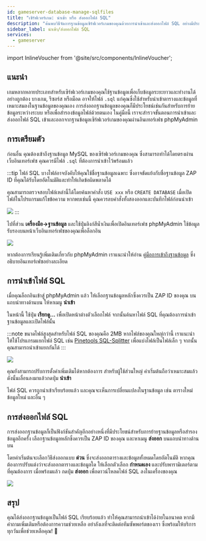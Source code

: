 ```yaml
---
id: gameserver-database-manage-sqlfiles
title: "เซิร์ฟเวอร์เกม: นำเข้า หรือ ส่งออกไฟล์ SQL"
description: "ค้นพบวิธีจัดการฐานข้อมูลเซิร์ฟเวอร์เกมของคุณด้วยการนำเข้าและส่งออกไฟล์ SQL อย่างมีประสิทธิภาพผ่าน phpMyAdmin → เรียนรู้เพิ่มเติมตอนนี้"
sidebar_label: นำเข้า/ส่งออกไฟล์ SQL
services:
  - gameserver
---
```


import InlineVoucher from '@site/src/components/InlineVoucher';

## แนะนำ

เกมหลากหลายประเภทสำหรับเซิร์ฟเวอร์เกมของคุณใช้ฐานข้อมูลเพื่อเก็บข้อมูลระยะยาวและทำงานได้อย่างถูกต้อง บางเกม, รีซอร์ส หรือม็อด อาจให้ไฟล์ `.sql` แก่คุณซึ่งใช้สำหรับนำเข้าตารางและข้อมูลที่เหมาะสมลงในฐานข้อมูลของคุณเอง การส่งออกฐานข้อมูลของคุณก็มีประโยชน์เช่นกันสำหรับการย้ายข้อมูลระหว่างระบบ หรือเพื่อสำรองข้อมูลไฟล์ด้วยตนเอง ในคู่มือนี้ เราจะสำรวจขั้นตอนการนำเข้าและส่งออกไฟล์ SQL เข้าและออกจากฐานข้อมูลเซิร์ฟเวอร์เกมของคุณผ่านอินเทอร์เฟซ phpMyAdmin

<InlineVoucher />

## การเตรียมตัว

ก่อนอื่น คุณต้องเข้าถึงฐานข้อมูล MySQL ของเซิร์ฟเวอร์เกมของคุณ ซึ่งสามารถทำได้โดยตรงผ่านเว็บอินเทอร์เฟซ คุณควรมีไฟล์ `.sql` ที่ต้องการนำเข้าไว้พร้อมแล้ว

:::tip
ไฟล์ SQL บางไฟล์อาจบังคับให้คุณใช้ชื่อฐานข้อมูลเฉพาะ ซึ่งอาจขัดแย้งกับชื่อฐานข้อมูล ZAP ID ที่คุณได้รับโดยอัตโนมัติและทำให้เกิดข้อผิดพลาดได้

คุณสามารถตรวจสอบไฟล์เหล่านี้ได้โดยค้นหาคำสั่ง `USE xxx` หรือ `CREATE DATABASE` เมื่อเปิดไฟล์ในโปรแกรมแก้ไขข้อความ หากพบเช่นนี้ คุณควรลบคำสั่งทั้งสองออกและบันทึกไฟล์ก่อนนำเข้า

![](https://screensaver01.zap-hosting.com/index.php/s/DRoDqGngrS7qbQW/preview)
:::

ไปที่ส่วน **เครื่องมือ->ฐานข้อมูล** และใช้ปุ่มลิงก์สีน้ำเงินเพื่อเปิดอินเทอร์เฟซ phpMyAdmin ใช้ข้อมูลรับรองบนหน้าเว็บอินเทอร์เฟซของคุณเพื่อล็อกอิน

![](https://screensaver01.zap-hosting.com/index.php/s/8ix7q4tHmPnyYSy/preview)

หากต้องการเรียนรู้เพิ่มเติมเกี่ยวกับ phpMyAdmin เราแนะนำให้อ่าน [คู่มือการเข้าถึงฐานข้อมูล](gameserver-databases-pma.md) ซึ่งอธิบายอินเทอร์เฟซอย่างละเอียด

## การนำเข้าไฟล์ SQL

เมื่อคุณล็อกอินเข้าสู่ phpMyAdmin แล้ว ให้เลือกฐานข้อมูลหลักซึ่งควรเป็น ZAP ID ของคุณ บนแถบนำทางด้านบน ให้หาเมนู **นำเข้า**

ในหน้านี้ ใช้ปุ่ม **เรียกดู...** เพื่อเปิดหน้าต่างตัวเลือกไฟล์ จากนั้นค้นหาไฟล์ SQL ที่คุณต้องการนำเข้าฐานข้อมูลและเปิดไฟล์นั้น

:::note
ขนาดไฟล์สูงสุดสำหรับไฟล์ SQL ของคุณคือ 2MB หากไฟล์ของคุณใหญ่กว่านี้ เราแนะนำให้ใช้โปรแกรมแยกไฟล์ SQL เช่น [Pinetools SQL-Splitter](https://pinetools.com/split-files) เพื่อแบ่งไฟล์เป็นไฟล์เล็ก ๆ จากนั้นคุณสามารถนำเข้าแยกกันได้
:::

![](https://screensaver01.zap-hosting.com/index.php/s/TgZZBaSJJmXraZc/preview)

คุณยังสามารถปรับการตั้งค่าเพิ่มเติมได้หากต้องการ สำหรับผู้ใช้ส่วนใหญ่ ค่าเริ่มต้นถือว่าเหมาะสมแล้ว ดังนั้นเลื่อนลงมาแล้วกดปุ่ม **นำเข้า**

ไฟล์ SQL ควรถูกนำเข้าเรียบร้อยแล้ว และคุณจะเห็นการเปลี่ยนแปลงในฐานข้อมูล เช่น ตารางใหม่ ข้อมูลใหม่ และอื่น ๆ

## การส่งออกไฟล์ SQL

การส่งออกฐานข้อมูลก็เป็นฟังก์ชันสำคัญอีกอย่างหนึ่งที่มีประโยชน์สำหรับการย้ายฐานข้อมูลหรือสำรองข้อมูลอีกครั้ง เลือกฐานข้อมูลหลักซึ่งควรเป็น ZAP ID ของคุณ และหาเมนู **ส่งออก** บนแถบนำทางด้านบน

โดยค่าเริ่มต้นจะเลือกวิธีส่งออกแบบ **ด่วน** ซึ่งจะส่งออกตารางและข้อมูลทั้งหมดโดยอัตโนมัติ หากคุณต้องการปรับแต่งว่าจะส่งออกตารางและข้อมูลใด ให้เลือกตัวเลือก **กำหนดเอง** และปรับพารามิเตอร์ตามที่คุณต้องการ เมื่อพร้อมแล้ว กดปุ่ม **ส่งออก** เพื่อดาวน์โหลดไฟล์ SQL ลงในเครื่องของคุณ

![](https://screensaver01.zap-hosting.com/index.php/s/Qa2HakWpYGpfzfA/preview)

## สรุป

คุณได้ส่งออกฐานข้อมูลเป็นไฟล์ SQL เรียบร้อยแล้ว ทำให้คุณสามารถนำเข้าได้ง่ายในอนาคต หากมีคำถามเพิ่มเติมหรือต้องการความช่วยเหลือ อย่าลังเลที่จะติดต่อทีมซัพพอร์ตของเรา ซึ่งพร้อมให้บริการทุกวันเพื่อช่วยเหลือคุณ! 🙂

<InlineVoucher />